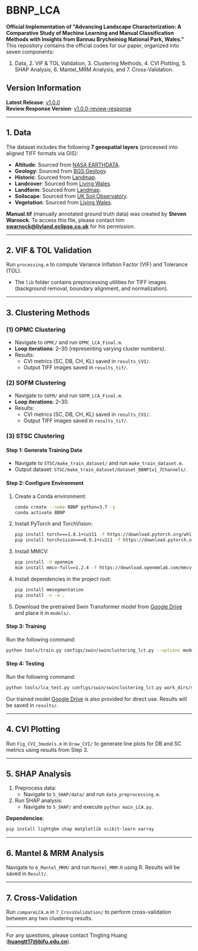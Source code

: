 # BBNP_LCA

**Official Implementation of "Advancing Landscape Characterization: A Comparative Study of Machine Learning and Manual Classification Methods with Insights from Bannau Brycheiniog National Park, Wales."**
This repository contains the official codes for our paper, organized into seven components:  
1. Data, 2. VIF & TOL Validation, 3. Clustering Methods, 4. CVI Plotting, 5. SHAP Analysis, 6. Mantel_MRM Analysis, and 7. Cross-Validation.  


## Version Information  
**Latest Release**: [v1.0.0](https://github.com/TingtingHwang/BBNP_LCA/releases/tag/v1.0.0)  
**Review Response Version**: [v1.0.0-review-response](https://github.com/TingtingHwang/BBNP_LCA/commit/a1b2c3d)  

---

## 1. Data  
The dataset includes the following **7 geospatial layers** (processed into aligned TIFF formats via GIS):  
- **Altitude**: Sourced from [NASA EARTHDATA](https://earthdata.nasa.gov/).  
- **Geology**: Sourced from [BGS Geology](https://www.bgs.ac.uk/).  
- **Historic**: Sourced from [Landmap](https://www.landmap.ac.uk/).  
- **Landcover**: Sourced from [Living Wales](https://livingwales.uk/).  
- **Landform**: Sourced from [Landmap](https://www.landmap.ac.uk/).  
- **Soilscape**: Sourced from [UK Soil Observatory](https://www.ukso.org/).  
- **Vegetation**: Sourced from [Living Wales](https://livingwales.uk/).  

**Manual.tif** (manually annotated ground truth data) was created by **Steven Warnock**. To access this file, please contact him **swarnock@livland.eclipse.co.uk** for his permission.

---

## 2. VIF & TOL Validation  
Run `processing.m` to compute Variance Inflation Factor (VIF) and Tolerance (TOL).  
- The `lib` folder contains preprocessing utilities for TIFF images (background removal, boundary alignment, and normalization).  

---

## 3. Clustering Methods  

### (1) OPMC Clustering  
- Navigate to `OPMC/` and run `OPMC_LCA_Final.m`.  
- **Loop iterations**: 2–30 (representing varying cluster numbers).  
- Results:  
  - CVI metrics (SC, DB, CH, KL) saved in `results_CVI/`.  
  - Output TIFF images saved in `results_tif/`.  

### (2) SOFM Clustering  
- Navigate to `SOFM/` and run `SOFM_LCA_Final.m`.  
- **Loop iterations**: 2–30.  
- Results:  
  - CVI metrics (SC, DB, CH, KL) saved in `results_CVI/`.  
  - Output TIFF images saved in `results_tif/`.  

### (3) STSC Clustering  
#### Step 1: Generate Training Data  
- Navigate to `STSC/make_train_dataset/` and run `make_train_dataset.m`.  
- Output dataset: `STSC/make_train_dataset/dataset_BBNP1x1_7Channels/`.  

#### Step 2: Configure Environment  
1. Create a Conda environment:  
   ```bash  
   conda create --name BBNP python=3.7 -y  
   conda activate BBNP  
   ```  
2. Install PyTorch and TorchVision:  
   ```bash  
   pip install torch===1.8.1+cu111 -f https://download.pytorch.org/whl/torch_stable.html  
   pip install torchvision===0.9.1+cu111 -f https://download.pytorch.org/whl/torch_stable.html  
   ```  
3. Install MMCV:  
   ```bash  
   pip install -U openmim  
   mim install mmcv-full==1.2.4 -f https://download.openmmlab.com/mmcv/dist/cu111/torch1.8.0/index.html  
   ```  
4. Install dependencies in the project root:  
   ```bash  
   pip install mmsegmentation  
   pip install -v -e .  
   ```  
5. Download the pretrained Swin Transformer model from [Google Drive](https://drive.google.com/file/d/1bUFuZ3tI6nUyVTMsDqZi85ltvf9REbla/view?usp=sharing) and place it in `models/`.  

#### Step 3: Training  
Run the following command:  
```bash  
python tools/train.py configs/swin/swinclustering_lct.py --options model.pretrained=models/swin_tiny_patch4_window7_224.pth  
```  

#### Step 4: Testing  
Run the following command:  
```bash  
python tools/lca_test.py configs/swin/swinclustering_lct.py work_dirs/swinclustering_lct_1x1_20_BBNP/iter_4000.pth --save_name STSC_BBNP 
```  
Our trained model [Google Drive](https://drive.google.com/file/d/1QYr5O35TniYFjxEmC98w7zReswq9-gHC/view?usp=sharing) is also provided for direct use. Results will be saved in `results/`.

---

## 4. CVI Plotting  
Run `Fig_CVI_3models.m` in `Draw_CVI/` to generate line plots for DB and SC metrics using results from Step 3.  

---

## 5. SHAP Analysis  
1. Preprocess data:  
   - Navigate to `5_SHAP/data/` and run `data_preprocessing.m`.  
2. Run SHAP analysis:  
   - Navigate to `5_SHAP/` and execute `python main_LCA.py`.  

**Dependencies**:  
```bash  
pip install lightgbm shap matplotlib scikit-learn xarray  
```  

---

## 6. Mantel & MRM Analysis  
Navigate to `6_Mantel_MRM/` and run `Mantel_MRM.R` using R. Results will be saved in `Result/`.  

---

## 7. Cross-Validation  
Run `compareLCA.m` in `7_CrossValidation/` to perform cross-validation between any two clustering results.  

---

For any questions, please contact Tingting Huang (**huangtt17@bjfu.edu.cn**).  
